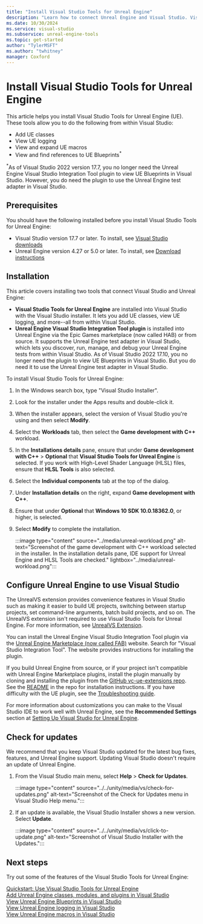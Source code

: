 ```yaml
---
title: "Install Visual Studio Tools for Unreal Engine"
description: "Learn how to connect Unreal Engine and Visual Studio. Visual Studio Tools for Unreal Engine offers support for writing and debugging C++ Unreal Engine games."
ms.date: 10/30/2024
ms.service: visual-studio
ms.subservice: unreal-engine-tools
ms.topic: get-started
author: "TylerMSFT"
ms.author: "twhitney"
manager: Coxford
---
```


# Install Visual Studio Tools for Unreal Engine

This article helps you install Visual Studio Tools for Unreal Engine (UE). These tools allow you to do the following from within Visual Studio:

- Add UE classes
- View UE logging
- View and expand UE macros
- View and find references to UE Blueprints<sup>*</sup>

<sup>*</sup>As of Visual Studio 2022 version 17.7, you no longer need the Unreal Engine Visual Studio Integration Tool plugin to view UE Blueprints in Visual Studio. However, you do need the plugin to use the Unreal Engine test adapter in Visual Studio.

## Prerequisites

You should have the following installed before you install Visual Studio Tools for Unreal Engine:

- Visual Studio version 17.7 or later. To install, see [Visual Studio downloads](https://visualstudio.microsoft.com/downloads/?cid=learn-onpage-download-cta)
- Unreal Engine version 4.27 or 5.0 or later. To install, see [Download instructions](https://www.unrealengine.com/download)

## Installation

This article covers installing two tools that connect Visual Studio and Unreal Engine:

- **Visual Studio Tools for Unreal Engine** are installed into Visual Studio with the Visual Studio installer. It lets you add UE classes, view UE logging, and more--all from within Visual Studio.
- **Unreal Engine Visual Studio Integration Tool plugin** is installed into Unreal Engine via the Epic Games marketplace (now called HAB) or from source. It supports the Unreal Engine test adapter in Visual Studio, which lets you discover, run, manage, and debug your Unreal Engine tests from within Visual Studio. As of Visual Studio 2022 17.10, you no longer need the plugin to view UE Blueprints in Visual Studio. But you do need it to use the Unreal Engine test adapter in Visual Studio.

To install Visual Studio Tools for Unreal Engine:

1. In the Windows search box, type "Visual Studio Installer".
1. Look for the installer under the Apps results and double-click it.
1. When the installer appears, select the version of Visual Studio you're using and then select **Modify**.
1. Select the **Workloads** tab, then select the **Game development with C++** workload.
1. In the **Installations details** pane, ensure that under **Game development with C++** > **Optional** that **Visual Studio Tools for Unreal Engine** is selected. If you work with High-Level Shader Language (HLSL) files, ensure that **HLSL Tools** is also selected.
1. Select the **Individual components** tab at the top of the dialog.
1. Under **Installation details** on the right, expand **Game development with C++**.
1. Ensure that under **Optional** that **Windows 10 SDK 10.0.18362.0**, or higher, is selected.
1. Select **Modify** to complete the installation.

   :::image type="content" source="../media/unreal-workload.png" alt-text="Screenshot of the game development with C++ workload selected in the installer. In the installation details pane, IDE support for Unreal Engine and HLSL Tools are checked." lightbox="../media/unreal-workload.png":::

## Configure Unreal Engine to use Visual Studio

The UnrealVS extension provides convenience features in Visual Studio such as making it easier to build UE projects, switching between startup projects, set command-line arguments, batch build projects, and so on. The UnrealVS extension isn't required to use Visual Studio Tools for Unreal Engine. For more information, see [UnrealVS Extension](https://docs.unrealengine.com/using-the-unrealvs-extension-for-unreal-engine-cplusplus-projects/).

You can install the Unreal Engine Visual Studio Integration Tool plugin via the [Unreal Engine Marketplace (now called FAB)](https://aka.ms/vsituemarketplace) website. Search for "Visual Studio Integration Tool". The website provides instructions for installing the plugin.

If you build Unreal Engine from source, or if your project isn't compatible with Unreal Engine Marketplace plugins, install the plugin manually by cloning and installing the plugin from the [GitHub vc-ue-extensions repo](https://aka.ms/vc-ue-extensions). See the [README](https://github.com/microsoft/vc-ue-extensions#unreal-engine-plugin-for-visual-studio) in the repo for installation instructions. If you have difficulty with the UE plugin, see the [Troubleshooting guide](https://github.com/microsoft/vc-ue-extensions/blob/main/Docs/Troubleshooting.md).

For more information about customizations you can make to the Visual Studio IDE to work well with Unreal Engine, see the **Recommended Settings** section at [Setting Up Visual Studio for Unreal Engine](https://docs.unrealengine.com/en-US/setting-up-visual-studio-development-environment-for-cplusplus-projects-in-unreal-engine/).

## Check for updates

We recommend that you keep Visual Studio updated for the latest bug fixes, features, and Unreal Engine support. Updating Visual Studio doesn't require an update of Unreal Engine.

1. From the Visual Studio main menu, select **Help** > **Check for Updates**.

   :::image type="content" source="../../unity/media/vs/check-for-updates.png" alt-text="Screenshot of the Check for Updates menu in Visual Studio Help menu.":::

1. If an update is available, the Visual Studio Installer shows a new version. Select **Update**.

   :::image type="content" source="../../unity/media/vs/click-to-update.png" alt-text="Screenshot of Visual Studio Installer with the Updates.":::

## Next steps

Try out some of the features of the Visual Studio Tools for Unreal Engine:

[Quickstart: Use Visual Studio Tools for Unreal Engine](vs-tools-unreal-quickstart.md)\
[Add Unreal Engine classes, modules, and plugins in Visual Studio](vs-tools-unreal-add-class-module-plugin.md)\
[View Unreal Engine Blueprints in Visual Studio](vs-tools-unreal-view-blueprints.md)\
[View Unreal Engine logging in Visual Studio](vs-tools-unreal-logging.md)\
[View Unreal Engine macros in Visual Studio](vs-tools-unreal-view-macros.md)
